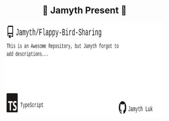 <!-- built at 9/6/2025, 1:18:53 PM -->
<h1 align="center">
🎉 Jamyth Present 🎉
</h1>
<p align="center">
    <a href="https://github.com/Jamyth/Flappy-Bird-Sharing">
        <img width="1000" height="300" src="./readme.svg" />
    </a>
</p>